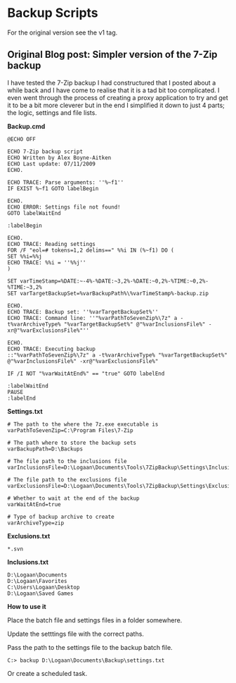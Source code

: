 # Backup Scripts

For the original version see the v1 tag.

## Original Blog post: Simpler version of the 7-Zip backup

I have tested the 7-Zip backup I had constructured that I posted about a while back and I have come to realise that it is a tad bit too complicated. I even went through the process of creating a proxy application to try and get it to be a bit more cleverer but in the end I simplified it down to just 4 parts; the logic, settings and file lists.

**Backup.cmd**

    @ECHO OFF

    ECHO 7-Zip backup script
    ECHO Written by Alex Boyne-Aitken
    ECHO Last update: 07/11/2009
    ECHO.

    ECHO TRACE: Parse arguments: ''%~f1''
    IF EXIST %~f1 GOTO labelBegin

    ECHO.
    ECHO ERROR: Settings file not found!
    GOTO labelWaitEnd

    :labelBegin

    ECHO.
    ECHO TRACE: Reading settings
    FOR /F "eol=# tokens=1,2 delims==" %%i IN (%~f1) DO (
    SET %%i=%%j
    ECHO TRACE: %%i = ''%%j''
    )

    SET varTimeStamp=%DATE:~-4%-%DATE:~3,2%-%DATE:~0,2%-%TIME:~0,2%-%TIME:~3,2%
    SET varTargetBackupSet=%varBackupPath%\%varTimeStamp%-backup.zip

    ECHO.
    ECHO TRACE: Backup set: ''%varTargetBackupSet%''
    ECHO TRACE: Command line: ''"%varPathToSevenZip%\7z" a -t%varArchiveType% "%varTargetBackupSet%" @"%varInclusionsFile%" -xr@"%varExclusionsFile%"''

    ECHO.
    ECHO TRACE: Executing backup
    ::"%varPathToSevenZip%\7z" a -t%varArchiveType% "%varTargetBackupSet%" @"%varInclusionsFile%" -xr@"%varExclusionsFile%"

    IF /I NOT "%varWaitAtEnd%" == "true" GOTO labelEnd

    :labelWaitEnd
    PAUSE
    :labelEnd

**Settings.txt**

    # The path to the where the 7z.exe executable is
    varPathToSevenZip=C:\Program Files\7-Zip

    # The path where to store the backup sets
    varBackupPath=D:\Backups

    # The file path to the inclusions file
    varInclusionsFile=D:\Logaan\Documents\Tools\7ZipBackup\Settings\Inclusions.txt

    # The file path to the exclusions file
    varExclusionsFile=D:\Logaan\Documents\Tools\7ZipBackup\Settings\Exclusions.txt

    # Whether to wait at the end of the backup
    varWaitAtEnd=true

    # Type of backup archive to create
    varArchiveType=zip

**Exclusions.txt**

    *.svn

**Inclusions.txt**

    D:\Logaan\Documents
    D:\Logaan\Favorites
    C:\Users\Logaan\Desktop
    D:\Logaan\Saved Games

**How to use it**

Place the batch file and settings files in a folder somewhere.

Update the setttings file with the correct paths.

Pass the path to the settings file to the backup batch file.

    C:> backup D:\Logaan\Documents\Backup\settings.txt

Or create a scheduled task.
